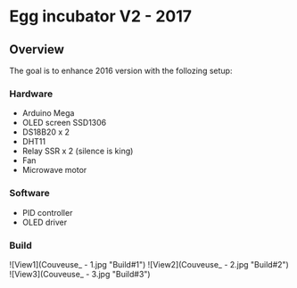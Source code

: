 # Egg incubator V2 - 2017

## Overview

The goal is to enhance 2016 version with the follozing setup:

### Hardware
- Arduino Mega
- OLED screen SSD1306
- DS18B20 x 2
- DHT11
- Relay SSR x 2 (silence is king)
- Fan
- Microwave motor

### Software
- PID controller
- OLED driver

### Build

![View1](Couveuse_ - 1.jpg "Build#1")
![View2](Couveuse_ - 2.jpg "Build#2")
![View3](Couveuse_ - 3.jpg "Build#3")
